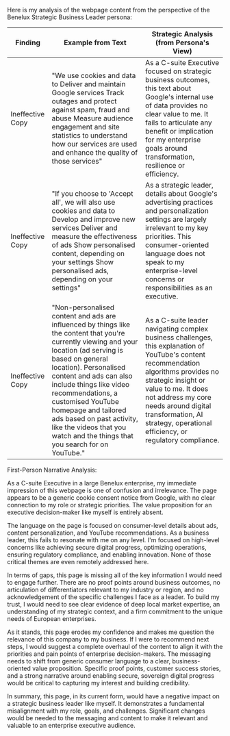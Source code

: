 Here is my analysis of the webpage content from the perspective of the Benelux Strategic Business Leader persona:

| Finding         | Example from Text | Strategic Analysis (from Persona's View) |
|-----------------|-------------------|------------------------------------------|
| Ineffective Copy | "We use cookies and data to Deliver and maintain Google services Track outages and protect against spam, fraud and abuse Measure audience engagement and site statistics to understand how our services are used and enhance the quality of those services"      | As a C-suite Executive focused on strategic business outcomes, this text about Google's internal use of data provides no clear value to me. It fails to articulate any benefit or implication for my enterprise goals around transformation, resilience or efficiency.   |
| Ineffective Copy   | "If you choose to 'Accept all', we will also use cookies and data to Develop and improve new services Deliver and measure the effectiveness of ads Show personalised content, depending on your settings Show personalised ads, depending on your settings"      | As a strategic leader, details about Google's advertising practices and personalization settings are largely irrelevant to my key priorities. This consumer-oriented language does not speak to my enterprise-level concerns or responsibilities as an executive.       |
| Ineffective Copy   | "Non-personalised content and ads are influenced by things like the content that you're currently viewing and your location (ad serving is based on general location). Personalised content and ads can also include things like video recommendations, a customised YouTube homepage and tailored ads based on past activity, like the videos that you watch and the things that you search for on YouTube." | As a C-suite leader navigating complex business challenges, this explanation of YouTube's content recommendation algorithms provides no strategic insight or value to me. It does not address my core needs around digital transformation, AI strategy, operational efficiency, or regulatory compliance. |

First-Person Narrative Analysis:

As a C-suite Executive in a large Benelux enterprise, my immediate impression of this webpage is one of confusion and irrelevance. The page appears to be a generic cookie consent notice from Google, with no clear connection to my role or strategic priorities. The value proposition for an executive decision-maker like myself is entirely absent.

The language on the page is focused on consumer-level details about ads, content personalization, and YouTube recommendations. As a business leader, this fails to resonate with me on any level. I'm focused on high-level concerns like achieving secure digital progress, optimizing operations, ensuring regulatory compliance, and enabling innovation. None of those critical themes are even remotely addressed here.

In terms of gaps, this page is missing all of the key information I would need to engage further. There are no proof points around business outcomes, no articulation of differentiators relevant to my industry or region, and no acknowledgement of the specific challenges I face as a leader. To build my trust, I would need to see clear evidence of deep local market expertise, an understanding of my strategic context, and a firm commitment to the unique needs of European enterprises.

As it stands, this page erodes my confidence and makes me question the relevance of this company to my business. If I were to recommend next steps, I would suggest a complete overhaul of the content to align it with the priorities and pain points of enterprise decision-makers. The messaging needs to shift from generic consumer language to a clear, business-oriented value proposition. Specific proof points, customer success stories, and a strong narrative around enabling secure, sovereign digital progress would be critical to capturing my interest and building credibility.

In summary, this page, in its current form, would have a negative impact on a strategic business leader like myself. It demonstrates a fundamental misalignment with my role, goals, and challenges. Significant changes would be needed to the messaging and content to make it relevant and valuable to an enterprise executive audience.